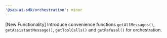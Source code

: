 ```yaml
---
'@sap-ai-sdk/orchestration': minor
---
```


[New Functionality] Introduce convenience functions `getAllMessages()`, `getAssistantMessage()`, `getToolCalls()` and `getRefusal()` for orchestration.
